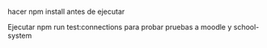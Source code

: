 hacer npm install antes de ejecutar

Ejecutar npm run test:connections para probar pruebas a moodle y school-system
